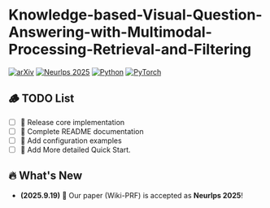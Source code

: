 # Knowledge-based-Visual-Question-Answering-with-Multimodal-Processing-Retrieval-and-Filtering
[![arXiv](https://img.shields.io/badge/arXiv-2510.14605-b31b1b.svg)](https://arxiv.org/abs/2510.14605)
[![Neurlps 2025](https://img.shields.io/badge/Neurlps%202025-Poster-red)]([https://icml.cc/](https://neurips.cc/))
[![Python](https://img.shields.io/badge/Python-3.10+-blue)](https://www.python.org/downloads/)
[![PyTorch](https://img.shields.io/badge/PyTorch-1.16+-orange)](https://pytorch.org/)

## 🪵 TODO List

- [ ] 🔄 Release core implementation
- [ ] 🔄 Complete README documentation
- [ ] 🔄 Add configuration examples
- [ ] 🔄 Add More detailed Quick Start.

## 🔥 What's New

- **(2025.9.19)** 🎉 Our paper (Wiki-PRF) is accepted as **Neurlps 2025**!
